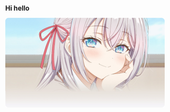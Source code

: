 Hi hello
--------
<p align="center">
<img src="https://raw.githubusercontent.com/AlyaBunker/.github/main/banner.png" />
</p>
